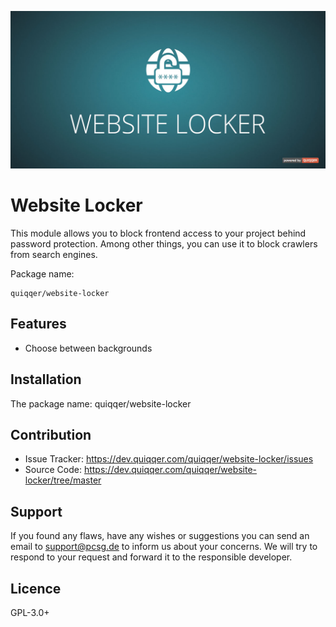 ![QUIQQER Website_Locker](bin/images/Readme_WebsiteLocker.jpg)

Website Locker
========

This module allows you to block frontend access to your project behind password protection. 
Among other things, you can use it to block crawlers from search engines.

Package name:

    quiqqer/website-locker


Features
--------

- Choose between backgrounds


Installation
------------

The package name: quiqqer/website-locker


Contribution
----------

- Issue Tracker: https://dev.quiqqer.com/quiqqer/website-locker/issues
- Source Code: https://dev.quiqqer.com/quiqqer/website-locker/tree/master 


Support
-------

If you found any flaws, have any wishes or suggestions you can send an email
to [support@pcsg.de](mailto:support@pcsg.de) to inform us about your concerns. 
We will try to respond to your request and forward it to the responsible developer.


Licence
-------

GPL-3.0+
